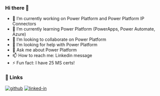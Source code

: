### Hi there 👋

- 🔭 I’m currently working on Power Platform and Power Platform IP Connectors
- 🌱 I’m currently learning Power Platform (PowerApps, Power Automate, Azure)
- 👯 I’m looking to collaborate on Power Platform
- 🤔 I’m looking for help with Power Platform
- 💬 Ask me about Power Platform
- 📫 How to reach me: Linkedin message
- ⚡ Fun fact: I have 25 MS certs!


### 🔗 Links

[![github](https://img.shields.io/badge/GitHub-000000?style=for-the-badge&logo=GitHub&logoColor=white)](https://github.com/last72)
[![linked-in](https://img.shields.io/badge/Linked_In-0077B5?style=for-the-badge&logo=LinkedIn&logoColor=white)](https://www.linkedin.com/in/woongchoi/)

